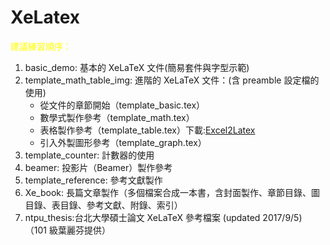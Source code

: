 # XeLatex

<p style="color:yellow;">建議練習順序：</p>
<ol>
  <li>basic_demo: 基本的 XeLaTeX 文件(簡易套件與字型示範)</li>
  <li>template_math_table_img: 進階的 XeLaTeX 文件：(含 preamble 設定檔的使用)
  <ul>
    <li>從文件的章節開始（template_basic.tex）</li>
    <li>數學式製作參考（template_math.tex）</li>
    <li>表格製作參考（template_table.tex）下載:<a href = https://www.ctan.org/pkg/excel2latex>Excel2Latex</a></li>
    <li>引入外製圖形參考（template_graph.tex）</li>
  </ul>
  </li>
  <li>template_counter: 計數器的使用</li>
  <li>beamer: 投影片（Beamer）製作參考</li>
  <li>template_reference: 參考文獻製作</li>
  <li>Xe_book: 長篇文章製作（多個檔案合成一本書，含封面製作、章節目錄、圖目錄、表目錄、參考文獻、附錄、索引）</li>
  <li>ntpu_thesis:台北大學碩士論文 XeLaTeX 參考檔案 (updated 2017/9/5) （101 級葉麗芬提供） </li>
</ol>
